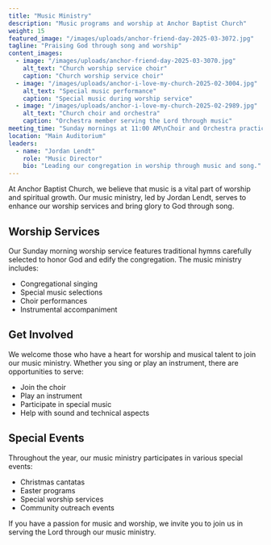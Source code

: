 ```yaml
---
title: "Music Ministry"
description: "Music programs and worship at Anchor Baptist Church"
weight: 15
featured_image: "/images/uploads/anchor-friend-day-2025-03-3072.jpg"
tagline: "Praising God through song and worship"
content_images:
  - image: "/images/uploads/anchor-friend-day-2025-03-3070.jpg"
    alt_text: "Church worship service choir"
    caption: "Church worship service choir"
  - image: "/images/uploads/anchor-i-love-my-church-2025-02-3004.jpg"
    alt_text: "Special music performance"
    caption: "Special music during worship service"
  - image: "/images/uploads/anchor-i-love-my-church-2025-02-2989.jpg"
    alt_text: "Church choir and orchestra"
    caption: "Orchestra member serving the Lord through music"
meeting_time: "Sunday mornings at 11:00 AM\nChoir and Orchestra practice at 5:00 PM"
location: "Main Auditorium"
leaders:
  - name: "Jordan Lendt"
    role: "Music Director"
    bio: "Leading our congregation in worship through music and song."
---
```


At Anchor Baptist Church, we believe that music is a vital part of worship and spiritual growth. Our music ministry, led by Jordan Lendt, serves to enhance our worship services and bring glory to God through song.

## Worship Services

Our Sunday morning worship service features traditional hymns carefully selected to honor God and edify the congregation. The music ministry includes:

- Congregational singing
- Special music selections
- Choir performances
- Instrumental accompaniment

## Get Involved

We welcome those who have a heart for worship and musical talent to join our music ministry. Whether you sing or play an instrument, there are opportunities to serve:

- Join the choir
- Play an instrument
- Participate in special music
- Help with sound and technical aspects

## Special Events

Throughout the year, our music ministry participates in various special events:

- Christmas cantatas
- Easter programs
- Special worship services
- Community outreach events

If you have a passion for music and worship, we invite you to join us in serving the Lord through our music ministry. 